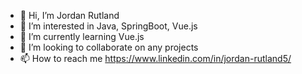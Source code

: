 - 👋 Hi, I’m Jordan Rutland
- 👀 I’m interested in Java, SpringBoot, Vue.js
- 🌱 I’m currently learning Vue.js
- 💞️ I’m looking to collaborate on any projects
- 📫 How to reach me https://www.linkedin.com/in/jordan-rutland5/

<!---
jerutland/jerutland is a ✨ special ✨ repository because its `README.md` (this file) appears on your GitHub profile.
You can click the Preview link to take a look at your changes.
--->
